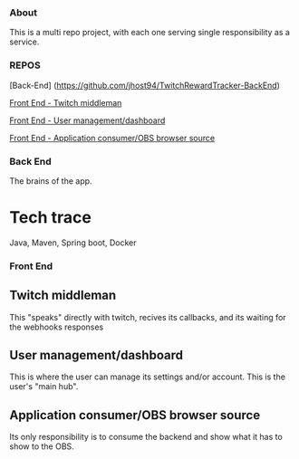 ### About ###
This is a multi repo project, with each one serving single responsibility as a service.

### REPOS ###
[Back-End] (https://github.com/jhost94/TwitchRewardTracker-BackEnd)

[Front End - Twitch middleman](https://github.com/jhost94/)

[Front End - User management/dashboard](https://github.com/jhost94/)

[Front End - Application consumer/OBS browser source](https://github.com/jhost94/)

### Back End ###
The brains of the app.

# Tech trace
Java, Maven, Spring boot, Docker

### Front End ###

## Twitch middleman ##
This "speaks" directly with twitch, recives its callbacks, and its waiting for the webhooks responses

## User management/dashboard ##
This is where the user can manage its settings and/or account.
This is the user's "main hub".

## Application consumer/OBS browser source ##
Its only responsibility is to consume the backend and show what it has to show to the OBS.
